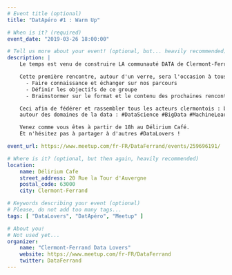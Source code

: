 ```yaml
---
# Event title (optional)
title: "DatApéro #1 : Warm Up"

# When is it? (required)
event_date: "2019-03-26 18:00:00"

# Tell us more about your event! (optional, but... heavily recommended)
description: |
    Le temps est venu de construire LA communauté DATA de Clermont-Ferrand !

    Cette première rencontre, autour d'un verre, sera l'occasion à tous les #DataLovers, de :
      - Faire connaissance et échanger sur nos parcours
      - Définir les objectifs de ce groupe
      - Brainstormer sur le format et le contenu des prochaines rencontres

    Ceci afin de fédérer et rassembler tous les acteurs clermontois : business, développeurs, étudiants, scientifiques, industriels, ...
    autour des domaines de la data : #DataScience #BigData #MachineLearning #DeepLearning #IA #DataMining #BI #DataViz

    Venez comme vous êtes à partir de 18h au Délirium Café.
    Et n'hésitez pas à partager à d'autres #DataLovers !

event_url: https://www.meetup.com/fr-FR/DataFerrand/events/259696191/

# Where is it? (optional, but then again, heavily recommended)
location:
    name: Délirium Cafe
    street_address: 20 Rue la Tour d'Auvergne
    postal_code: 63000
    city: Clermont-Ferrand

# Keywords describing your event (optional)
# Please, do not add too many tags...
tags: [ "DataLovers", "DatApéro", "Meetup" ]

# About you!
# Not used yet...
organizer:
    name: "Clermont-Ferrand Data Lovers"
    website: https://www.meetup.com/fr-FR/DataFerrand
    twitter: DataFerrand
---
```

